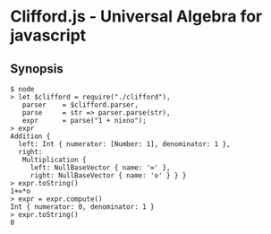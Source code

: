 Clifford.js - Universal Algebra for javascript
==============================================

## Synopsis

    $ node
    > let $clifford = require("./clifford"),
       parser    = $clifford.parser,
       parse     = str => parser.parse(str),
       expr      = parse("1 + ni∧no");
    > expr
    Addition {
      left: Int { numerator: [Number: 1], denominator: 1 },
      right:
       Multiplication {
         left: NullBaseVector { name: '∞' },
         right: NullBaseVector { name: 'ο' } } }
    > expr.toString()
    1+∞*ο
    > expr = expr.compute()
    Int { numerator: 0, denominator: 1 }
    > expr.toString()
    0

